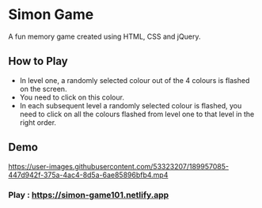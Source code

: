 # Simon Game
A fun memory game created using HTML, CSS and jQuery.


## How to Play
- In level one, a randomly selected colour out of the 4 colours is flashed on the screen.
- You need to click on this colour.
- In each subsequent level a randomly selected colour is flashed, you need to click on all the colours flashed from level one to that level in the right order.

## Demo
https://user-images.githubusercontent.com/53323207/189957085-447d942f-375a-4ac4-8d5a-6ae85896bfb4.mp4

### Play : https://simon-game101.netlify.app

